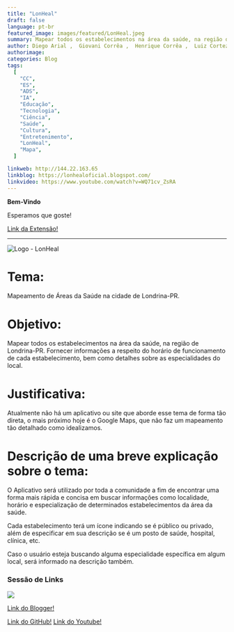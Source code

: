 ```yaml
---
title: "LonHeal"
draft: false
language: pt-br
featured_image: images/featured/LonHeal.jpeg
summary: Mapear todos os estabelecimentos na área da saúde, na região de Londrina-PR. Fornecer informações a respeito do horário de funcionamento de cada estabelecimento, bem como detalhes sobre as especialidades do local.
author: Diego Arial ,  Giovani Corrêa ,  Henrique Corrêa ,  Luiz Cortez
authorimage:
categories: Blog
tags:
  [
    "CC",
    "ES",
    "ADS",
    "IA",
    "Educação",
    "Tecnologia",
    "Ciência",
    "Saúde",
    "Cultura",
    "Entretenimento",
    "LonHeal",
    "Mapa",
  ]

linkweb: http://144.22.163.65
linkblog: https://lonhealoficial.blogspot.com/
linkvideo: https://www.youtube.com/watch?v=WQ71cv_ZsRA
---
```


**Bem-Vindo**

Esperamos que goste!

[Link da Extensão!](http://144.22.163.65)

---

![Logo - LonHeal](https://blogger.googleusercontent.com/img/b/R29vZ2xl/AVvXsEh6Z3NLitcc253fXHpzL2blhP8n5kXDCFMsVFXkRKEqcFPjd2MFTcJcLoQdjDFOlLUH3rI9NSQtWL9DtINqFEu_7cEoJk4kr_8U_CGCUWhkhJPNavniiHOSJv6maLKGI1pbLrDfmttB3Y6DG2xfe7UqlU4-uu1DK2dPnx6Z8dfMMxqfoA3iV9ZCWCNGEJ4Z/s1920/Design%20sem%20nome.png)

# Tema:

Mapeamento de Áreas da Saúde na cidade de Londrina-PR.

# Objetivo:

Mapear todos os estabelecimentos na área da saúde, na região de Londrina-PR. Fornecer informações a respeito do horário de funcionamento de cada estabelecimento, bem como detalhes sobre as especialidades do local.

# Justificativa:

Atualmente não há um aplicativo ou site que aborde esse tema de forma tão direta, o mais próximo hoje é o Google Maps, que não faz um mapeamento tão detalhado como idealizamos.

# Descrição de uma breve explicação sobre o tema:

O Aplicativo será utilizado por toda a comunidade a fim de encontrar uma forma mais rápida e concisa em buscar informações como localidade, horário e especialização de determinados estabelecimentos da área da saúde.

Cada estabelecimento terá um ícone indicando se é público ou privado, além de especificar em sua descrição se é um posto de saúde, hospital, clínica, etc.

Caso o usuário esteja buscando alguma especialidade específica em algum local, será informado na descrição também.

### Sessão de Links

![](https://blogger.googleusercontent.com/img/b/R29vZ2xl/AVvXsEhkvXPutF8fogW8b9KMslUL8m7taA4ToN2SCqxKCfNmzvJlL821acbKEybCavJg4WXJGCXJniTjgyy210aryCH2eH-i9gu-EN1Bb2zlb31HrBwbTMP9z4VONr4JrZVp48ZFxUv9QniLmwjdWshT7dxiWmAdZBnIwrWWeyug0orF782_m_zHgFe7ZBjx9bY/s633/comunidadeee.jpg)

[Link do Blogger!](https://lonhealoficial.blogspot.com/)

[Link do GitHub!](https://github.com/henriquecorrea27/LonHeal)
[Link do Youtube!](https://www.youtube.com/watch?v=WQ71cv_ZsRA)
